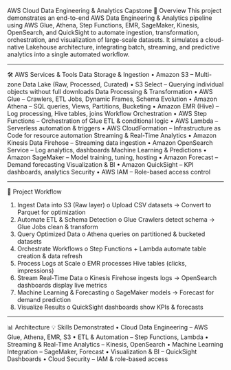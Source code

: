 AWS Cloud Data Engineering & Analytics Capstone
📌 Overview
This project demonstrates an end-to-end AWS Data Engineering & Analytics pipeline using AWS Glue, Athena, Step Functions, EMR, SageMaker, Kinesis, OpenSearch, and QuickSight to automate ingestion, transformation, orchestration, and visualization of large-scale datasets.
It simulates a cloud-native Lakehouse architecture, integrating batch, streaming, and predictive analytics into a single automated workflow.
________________________________________
🛠 AWS Services & Tools
Data Storage & Ingestion
•	Amazon S3 – Multi-zone Data Lake (Raw, Processed, Curated)
•	S3 Select – Querying individual objects without full downloads
Data Processing & Transformation
•	AWS Glue – Crawlers, ETL Jobs, Dynamic Frames, Schema Evolution
•	Amazon Athena – SQL queries, Views, Partitions, Bucketing
•	Amazon EMR (Hive) – Log processing, Hive tables, joins
Workflow Orchestration
•	AWS Step Functions – Orchestration of Glue ETL & conditional logic
•	AWS Lambda – Serverless automation & triggers
•	AWS CloudFormation – Infrastructure as Code for resource automation
Streaming & Real-Time Analytics
•	Amazon Kinesis Data Firehose – Streaming data ingestion
•	Amazon OpenSearch Service – Log analytics, dashboards
Machine Learning & Predictions
•	Amazon SageMaker – Model training, tuning, hosting
•	Amazon Forecast – Demand forecasting
Visualization & BI
•	Amazon QuickSight – KPI dashboards, analytics
Security
•	AWS IAM – Role-based access control
________________________________________
📂 Project Workflow
1.	Ingest Data into S3 (Raw layer)
o	Upload CSV datasets → Convert to Parquet for optimization
2.	Automate ETL & Schema Detection
o	Glue Crawlers detect schema → Glue Jobs clean & transform
3.	Query Optimized Data
o	Athena queries on partitioned & bucketed datasets
4.	Orchestrate Workflows
o	Step Functions + Lambda automate table creation & data refresh
5.	Process Logs at Scale
o	EMR processes Hive tables (clicks, impressions)
6.	Stream Real-Time Data
o	Kinesis Firehose ingests logs → OpenSearch dashboards display live metrics
7.	Machine Learning & Forecasting
o	SageMaker models → Forecast for demand prediction
8.	Visualize Results
o	QuickSight dashboards show KPIs & forecasts
________________________________________
📊 Architecture
💡 Skills Demonstrated
•	Cloud Data Engineering – AWS Glue, Athena, EMR, S3
•	ETL & Automation – Step Functions, Lambda
•	Streaming & Real-Time Analytics – Kinesis, OpenSearch
•	Machine Learning Integration – SageMaker, Forecast
•	Visualization & BI – QuickSight Dashboards
•	Cloud Security – IAM & role-based access
